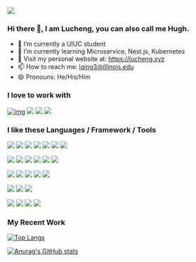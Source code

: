 <p>
  <img src="https://count.getloli.com/get/@q815101630">
</p>


### Hi there 👋, I am Lucheng, you can also call me Hugh.

- 🔭 I’m currently a UIUC student
- 🌱 I’m currently learning Microservice, Nest.js, Kubernetes
- 🐼 Visit my personal website at: https://lucheng.xyz
- 📫 How to reach me: lqing3@illinois.edu
- 😄 Pronouns: He/His/Him

### I love to work with

[![img](https://img.shields.io/badge/OS-Ubuntu-e95420?style=flat-square&logo=Ubuntu&logoColor=ffffff)](https://ubuntu.com/) [![](https://img.shields.io/badge/Windows-11-4e9eee?style=flat-square&logo=windows&logoColor=ffffff)](https://www.microsoft.com/windows/windows-11) [![](https://img.shields.io/badge/IDE-Visual%20Studio%20Code-blue?style=flat-square&logo=visual-studio-code&logoColor=ffffff)](https://code.visualstudio.com/) [![](https://img.shields.io/badge/Note%20Editor-Notion-000000?style=flat-square&logo=Notion&logoColor=ffffff)](https://https://notion.so/)

### I like these Languages /  Framework /  Tools

[![](https://img.shields.io/badge/-Android-3DDC84?style=flat-square&logo=Android&logoColor=white)](https://www.android.com/) [![](https://img.shields.io/badge/-Gunicorn-499848?style=flat-square&logo=Gunicorn&logoColor=ffffff)](https://gunicorn.org/) [![](https://img.shields.io/badge/-MongoDB-47a248?style=flat-square&logo=mongodb&logoColor=ffffff)](https://www.mongodb.com/) [![](https://img.shields.io/badge/-Nginx-269539?style=flat-square&logo=nginx&logoColor=ffffff)](https://nginx.org/) [![](https://img.shields.io/badge/-Celery-37814A?style=flat-square&logo=Celery&logoColor=white)](https://docs.celeryproject.org/en/stable/getting-started/introduction.html) [![](https://img.shields.io/badge/-Node.js-339933?style=flat-square&logo=Node.js&logoColor=white)](https://nodejs.org/en/) [![](https://img.shields.io/badge/-Django-092E20?style=flat-square&logo=Django&logoColor=white)](https://www.djangoproject.com/)

[![](https://img.shields.io/badge/-JavaScript-F7DF1E?style=flat-square&logo=JavaScript&logoColor=white)](https://www.javascript.com/) [![](https://img.shields.io/badge/-RabbitMQ-FF6600?style=flat-square&logo=RabbitMQ&logoColor=white)](https://www.rabbitmq.com/) [![](https://img.shields.io/badge/-HTML5-E34F26?style=flat-square&logo=html5&logoColor=white)](https://html.spec.whatwg.org/) [![](https://img.shields.io/badge/-Git-f05032?style=flat-square&logo=git&logoColor=white)](https://git-scm.com/) [![](https://img.shields.io/badge/-NPM-cb3837?style=flat-square&logo=npm&logoColor=white)](https://npmjs.com/) [![](https://img.shields.io/badge/-Nest.js-E0234E?style=flat-square&logo=NestJS&logoColor=white)](https://nestjs.com/)

[![](https://img.shields.io/badge/-Webpack-8dd6f9?style=flat-square&logo=webpack&logoColor=white)](https://webpack.js.org/) [![](https://img.shields.io/badge/-React-61dafb?style=flat-square&logo=react&logoColor=ffffff)](https://reactjs.org/) [![](https://img.shields.io/badge/-Docker-2496ED?style=flat-square&logo=docker&logoColor=ffffff)](https://www.docker.com/) [![](https://img.shields.io/badge/-TypeScript-007acc?style=flat-square&logo=typescript&logoColor=white)](https://www.typescriptlang.org/) [![](https://img.shields.io/badge/-CSS3-1572B6?style=flat-square&logo=css3&logoColor=white)](https://www.w3.org/Style/CSS/)

[![](https://img.shields.io/badge/-Chrome%20Extension-4285F4?style=flat-square&logo=Google%20Chrome&logoColor=white)](https://chrome.google.com/webstore?hl=en) [![](https://img.shields.io/badge/-Kubernetes-326CE5?style=flat-square&logo=Kubernetes&logoColor=white)](https://kubernetes.io/) [![](https://img.shields.io/badge/-PostgreSQL-4169E1?style=flat-square&logo=PostgreSQL&logoColor=white)](https://www.postgresql.org/)

[![](https://img.shields.io/badge/-Neo4j-008CC1?style=flat-square&logo=Neo4j&logoColor=white)](https://neo4j.com/) [![](https://img.shields.io/badge/-Java-007396?style=flat-square&logo=Java&logoColor=white)](https://www.java.com/) [![](https://img.shields.io/badge/-MySQL-4479A1?style=flat-square&logo=MySQL&logoColor=white)](https://www.mysql.com/) [![](https://img.shields.io/badge/-Python-3776AB?style=flat-square&logo=Python&logoColor=white)](https://www.python.org/)
### My Recent Work

[![Top Langs](https://github-readme-stats.vercel.app/api/top-langs/?username=q815101630&hide=html&layout=compact&theme=dracula)](https://github.com/q815101630)

[![Anurag's GitHub stats](https://github-readme-stats.vercel.app/api?username=q815101630&count_private=true&show_icons=true&theme=dracula&hide=stars)](https://github.com/q815101630)

 <!-- waka-box start -->
 <!-- waka-box end -->
